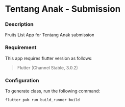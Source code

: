 # Tentang Anak - Submission

### Description
Fruits List App for Tentang Anak submission

### Requirement
This app requires flutter version as follows:
>Flutter (Channel Stable, 3.0.2)

### Configuration
To generate class, run the following command:
```sh 
flutter pub run build_runner build
```